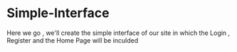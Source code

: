 # Simple-Interface
Here we go , we'll create the simple interface of our site in which the Login , Register and the Home Page will be inculded
